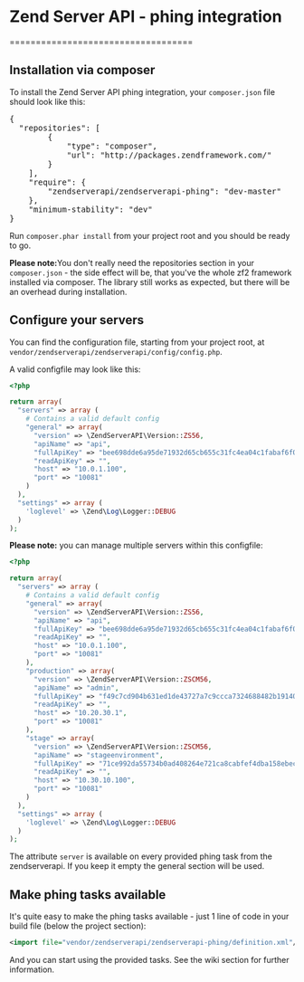 # Zend Server API - phing integration
===================================

## Installation via composer 
To install the Zend Server API phing integration, your <code>composer.json</code> file should look like this:
<pre>
{
  "repositories": [
		{
			"type": "composer",
			"url": "http://packages.zendframework.com/"
		}
	],
    "require": {
        "zendserverapi/zendserverapi-phing": "dev-master"
    },
    "minimum-stability": "dev"
}
</pre>

Run <code>composer.phar install</code> from your project root and you should be ready to go.

<b>Please note:</b>You don't really need the repositories section in your <code>composer.json</code> - the side effect will be, that you've the whole zf2 framework installed via composer. The library still works as expected, but there will be an overhead during installation.

## Configure your servers
You can find the configuration file, starting from your project root, at <code>vendor/zendserverapi/zendserverapi/config/config.php</code>.

A valid configfile may look like this:
```php
<?php

return array(
  "servers" => array (
    # Contains a valid default config
    "general" => array(
      "version" => \ZendServerAPI\Version::ZS56,
      "apiName" => "api",
      "fullApiKey" => "bee698dde6a95de71932d65cb655c31fc4ea04c1fabaf6f0a1b852617eac32ab",
      "readApiKey" => "",
      "host" => "10.0.1.100",
      "port" => "10081"
    )
  ),
  "settings" => array (
    'loglevel' => \Zend\Log\Logger::DEBUG        
  )
);
```

<b>Please note:</b> you can manage multiple servers within this configfile:
```php
<?php

return array(
  "servers" => array (
    # Contains a valid default config
    "general" => array(
      "version" => \ZendServerAPI\Version::ZS56,
      "apiName" => "api",
      "fullApiKey" => "bee698dde6a95de71932d65cb655c31fc4ea04c1fabaf6f0a1b852617eac32ab",
      "readApiKey" => "",
      "host" => "10.0.1.100",
      "port" => "10081"
    ),
    "production" => array(
      "version" => \ZendServerAPI\Version::ZSCM56,
      "apiName" => "admin",
      "fullApiKey" => "f49c7cd904b631ed1de43727a7c9ccca7324688482b19140a778d9b5020ca369",
      "readApiKey" => "",
      "host" => "10.20.30.1",
      "port" => "10081"
    ),
    "stage" => array(
      "version" => \ZendServerAPI\Version::ZSCM56,
      "apiName" => "stageenvironment",
      "fullApiKey" => "71ce992da55734b0ad408264e721ca8cabfef4dba158ebeca3653eb290a49c00",
      "readApiKey" => "",
      "host" => "10.30.10.100",
      "port" => "10081"
    )
  ),
  "settings" => array (
    'loglevel' => \Zend\Log\Logger::DEBUG        
  )
);
```
The attribute <code>server</code> is available on every provided phing task from the zendserverapi. If you keep it empty the general section will be used.

## Make phing tasks available
It's quite easy to make the phing tasks available - just 1 line of code in your build file (below the project section):
```xml
<import file="vendor/zendserverapi/zendserverapi-phing/definition.xml"/>
```
And you can start using the provided tasks. See the wiki section for further information.